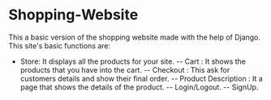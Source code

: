 # Shopping-Website

This a basic version of the shopping website made with the help of Django.
This site's basic functions are:
- Store: It displays all the products for your site.
-- Cart : It shows the products that you have into the cart.
-- Checkout : This ask for customers details and show their final order.
-- Product Description : It a page that shows the details of the product.
-- Login/Logout.
-- SignUp.
